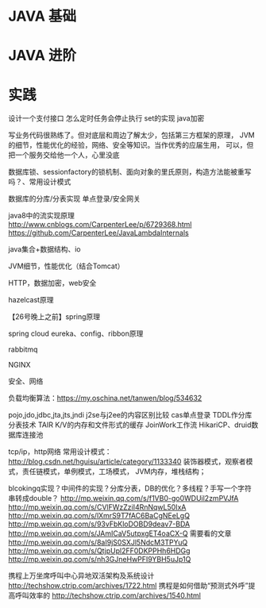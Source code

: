 # JAVA 基础

# JAVA 进阶

# 实践


设计一个支付接口
怎么定时任务会停止执行
set的实现
java加密

写业务代码很熟练了。但对底层和周边了解太少，包括第三方框架的原理，
JVM的细节，性能优化的经验，网络、安全等知识。当作优秀的应届生用，
可以，但把一个服务交给他一个人，心里没底

数据库锁、sessionfactory的锁机制、面向对象的里氏原则，构造方法能被重写吗？、常用设计模式

数据库的分库/分表实现
单点登录/安全网关

java8中的流实现原理
http://www.cnblogs.com/CarpenterLee/p/6729368.html
https://github.com/CarpenterLee/JavaLambdaInternals

java集合+数据结构、io

JVM细节，性能优化（结合Tomcat）

HTTP，数据加密，web安全

hazelcast原理

【26号晚上之前】spring原理

spring cloud eureka、config、ribbon原理

rabbitmq

NGINX

安全、网络

负载均衡算法：https://my.oschina.net/tanwen/blog/534632

pojo,jdo,jdbc,jta,jts,jndi
j2se与j2ee的内容区别比较
cas单点登录
TDDL作分库分表技术
TAIR K/V的内存和文件形式的缓存
JoinWork工作流
HikariCP、druid数据库连接池

tcp/ip，http网络
常用设计模式：http://blog.csdn.net/hguisu/article/category/1133340
  装饰器模式，观察者模式，责任链模式，单例模式，工场模式，
JVM内存，堆栈结构；

blcokingq实现？中间件的实现？分库分表，DB的优化？多线程？手写一个字符串转成double？
http://mp.weixin.qq.com/s/f1VB0-go0WDUil2zmPVJfA
http://mp.weixin.qq.com/s/CVlFWzZziI4RnNqwL50IxA
http://mp.weixin.qq.com/s/lXmrS9T7fAC6BaCgNEeLgQ
http://mp.weixin.qq.com/s/93vFbKloDOBD9deav7-BDA
http://mp.weixin.qq.com/s/JAmICaV5utpxgET4oaCX-Q
需要看的文章
http://mp.weixin.qq.com/s/8aI9jS0SXJl5NdcM3TPYuQ
http://mp.weixin.qq.com/s/QtjpUpl2FF0DKPPHh6HDGg
http://mp.weixin.qq.com/s/nh3GJneHwPFI9YBH5uJp1Q

携程上万坐席呼叫中心异地双活架构及系统设计
http://techshow.ctrip.com/archives/1722.html
携程是如何借助“预测式外呼”提高呼叫效率的
http://techshow.ctrip.com/archives/1540.html